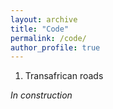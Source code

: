 ```yaml
---
layout: archive
title: "Code"
permalink: /code/
author_profile: true
---
```


1. Transafrican roads

*In construction*